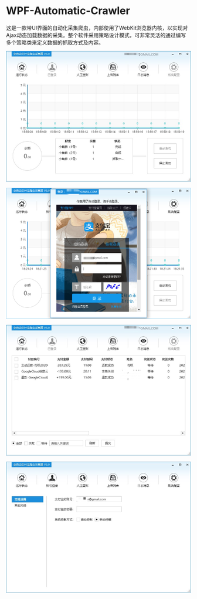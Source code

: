 # WPF-Automatic-Crawler
这是一款带UI界面的自动化采集爬虫，内部使用了WebKit浏览器内核，以实现对Ajax动态加载数据的采集。整个软件采用策略设计模式，可非常灵活的通过编写多个策略类来定义数据的抓取方式及内容。

![自动化采集爬虫](
https://raw.githubusercontent.com/microfisher/WPF-Automatic-Crawler/main/自动化采集爬虫.png)

![自动化采集爬虫](
https://raw.githubusercontent.com/microfisher/WPF-Automatic-Crawler/main/自动登录.png)

![自动化采集爬虫](
https://raw.githubusercontent.com/microfisher/WPF-Automatic-Crawler/main/上传队列.png)

![自动化采集爬虫](
https://raw.githubusercontent.com/microfisher/WPF-Automatic-Crawler/main/系统设置.png)
